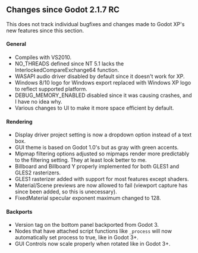## Changes since Godot 2.1.7 RC

This does not track individual bugfixes and changes made to Godot XP's new features since this section.

#### General
- Compiles with VS2010.
- NO_THREADS defined since NT 5.1 lacks the InterlockedCompareExchange64 function.
- WASAPI audio driver disabled by default since it doesn't work for XP.
- Windows 8/10 logo for Windows export replaced with Windows XP logo to reflect supported platform.
- DEBUG_MEMORY_ENABLED disabled since it was causing crashes, and I have no idea why.
- Various changes to UI to make it more space efficient by default.

#### Rendering
- Display driver project setting is now a dropdown option instead of a text box.
- GUI theme is based on Godot 1.0's but as gray with green accents.
- Mipmap filtering options adjusted so mipmaps render more predictably to the filtering setting. They at least look better to me.
- Billboard and Billboard Y properly implemented for both GLES1 and GLES2 rasterizers.
- GLES1 rasterizer added with support for most features except shaders.
- Material/Scene previews are now allowed to fail (viewport capture has since been added, so this is unecessary).
- FixedMaterial specular exponent maximum changed to 128.

#### Backports
- Version tag on the bottom panel backported from Godot 3.
- Nodes that have attached script functions like `_process` will now automatically set process to true, like in Godot 3+.
- GUI Controls now scale properly when rotated like in Godot 3+.
